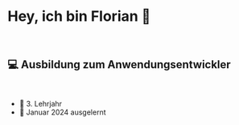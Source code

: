 # Hey, ich bin Florian 👋 

<br>

## :computer: Ausbildung zum Anwendungsentwickler

<br>
 
- :scroll: 3. Lehrjahr
- :date: Januar 2024 ausgelernt

<br>
